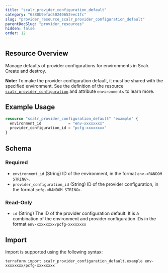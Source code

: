 ```yaml
---
title: "scalr_provider_configuration_default"
category: "6380b9efad50240652eec1fc"
slug: "provider_resource_scalr_provider_configuration_default"
parentDocSlug: "provider_resources"
hidden: false
order: 12
---
```

## Resource Overview

Manage defaults of provider configurations for environments in Scalr. Create and destroy.

**Note:** To make the provider configuration default, it must be shared with the specified environment. See the definition of the resource [`scalr_provider_configuration`](provider_configuration.md) and attribute `environments` to learn more.

## Example Usage

```terraform
resource "scalr_provider_configuration_default" "example" {
  environment_id            = "env-xxxxxxxx"
  provider_configuration_id = "pcfg-xxxxxxxx"
}
```

<!-- schema generated by tfplugindocs -->
## Schema

### Required

- `environment_id` (String) ID of the environment, in the format `env-<RANDOM STRING>`.
- `provider_configuration_id` (String) ID of the provider configuration, in the format `pcfg-<RANDOM STRING>`.

### Read-Only

- `id` (String) The ID of the provider configuration default. It is a combination of the environment and provider configuration IDs in the format `env-xxxxxxxx/pcfg-xxxxxxxx`

## Import

Import is supported using the following syntax:

```shell
terraform import scalr_provider_configuration_default.example env-xxxxxxxx/pcfg-xxxxxxxx
```

